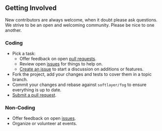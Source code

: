 ## Getting Involved

New contributors are always welcome, when it doubt please ask questions. We strive to be an open and welcoming community. Please be nice to one another.

### Coding

* Pick a task:
  * Offer feedback on open [pull requests](https://github.com/fog/fog-softlayer/pulls).
  * Review open [issues](https://github.com/fog/fog-softlayer/issues) for things to help on.
  * [Create an issue](https://github.com/fog/fog-softlayer/issues/new) to start a discussion on additions or features.
* Fork the project, add your changes and tests to cover them in a topic branch.
* Commit your changes and rebase against `softlayer/fog` to ensure everything is up to date.
* [Submit a pull request](https://github.com/fog/fog-softlayer/compare/).

### Non-Coding

* Offer feedback on open [issues](https://github.com/fog/fog-softlayer/issues).
* Organize or volunteer at events.
